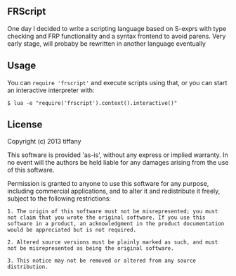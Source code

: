 ## FRScript

One day I decided to write a scripting language based on S-exprs with type checking and FRP functionality and a syntax frontend to avoid parens. Very early stage, will probaby be rewritten in another language eventually

## Usage

You can `require 'frscript'` and execute scripts using that, or you can start an interactive interpreter with:

    $ lua -e "require('frscript').context().interactive()"

## License

Copyright (c) 2013 tiffany

This software is provided 'as-is', without any express or implied warranty. In no event will the authors be held liable for any damages arising from the use of this software.

Permission is granted to anyone to use this software for any purpose, including commercial applications, and to alter it and redistribute it freely, subject to the following restrictions:

    1. The origin of this software must not be misrepresented; you must not claim that you wrote the original software. If you use this software in a product, an acknowledgment in the product documentation would be appreciated but is not required.

    2. Altered source versions must be plainly marked as such, and must not be misrepresented as being the original software.

    3. This notice may not be removed or altered from any source distribution.


